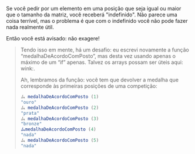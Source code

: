 Se você pedir por um elemento em uma posição que seja igual ou maior que o tamanho da matriz, você receberá "indefinido". Não parece uma coisa terrível, mas o problema é que com o indefinido você não pode fazer nada realmente útil.

Então você está avisado: não exagere!

> Tendo isso em mente, há um desafio: eu escrevi novamente a função “medalhaDeAcordoComPosto”, mas desta vez usando apenas o máximo de um “if” apenas. Talvez os arrays possam ser úteis aqui: wink:.
>
> Ah, lembramos da função: você tem que devolver a medalha que corresponde às primeiras posições de uma competição:
>
> ```javascript
> ム medalhaDeAcordoComPosto (1)
> "ouro"
> ム medalhaDeAcordoComPosto (2)
> "prata"
> ム medalhaDeAcordoComPosto (3)
> "bronze"
>ムmedalhaDeAcordoComPosto (4)
> "nada"
> ム medalhaDeAcordoComPosto (5)
> "nada"

